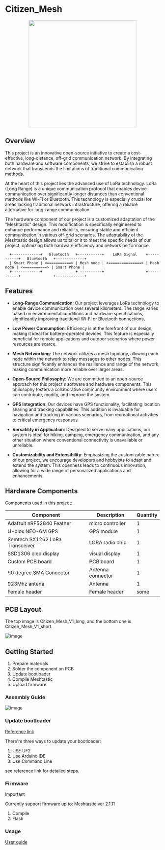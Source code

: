 # Citizen_Mesh

<p align="center">
<img src="https://github.com/IISNRL/PureLoRaMesh/blob/main/image/new_hw.png" width="350">
</p>

## Overview

This project is an innovative open-source initiative to create a cost-effective, long-distance, off-grid communication network. By integrating both hardware and software components, we strive to establish a robust network that transcends the limitations of traditional communication methods.

At the heart of this project lies the advanced use of LoRa technology. LoRa (Long Range) is a unique communication protocol that enables device communication over significantly longer distances than conventional methods like Wi-Fi or Bluetooth. This technology is especially crucial for areas lacking traditional network infrastructure, offering a reliable alternative for long-range communication.

The hardware component of our project is a customized adaptation of the "Meshtastic" design. This modification is specifically engineered to enhance performance and reliability, ensuring stable and efficient communication in various off-grid scenarios. The adaptability of the Meshtastic design allows us to tailor it to meet the specific needs of our project, optimizing both hardware efficiency and network performance.

```
  +-------------+   Bluetooth   +-----------+    LoRa Signal    +-----------+   Bluetooth   +-------------+  
  | Smart Phone | <===========> | Mesh node | <===============> | Mesh node | <===========> | Smart Phone |  
  +-------------+               + ----------+                   +-----------+               +-------------+  
```

## Features

* **Long-Range Communication**: Our project leverages LoRa technology to enable device communication over several kilometers. The range varies based on environmental conditions and hardware specifications, significantly improving traditional Wi-Fi or Bluetooth connections.

* **Low Power Consumption**: Efficiency is at the forefront of our design, making it ideal for battery-operated devices. This feature is especially beneficial for remote applications and outdoor scenarios where power resources are scarce.

* **Mesh Networking**: The network utilizes a mesh topology, allowing each node within the network to relay messages to other nodes. This structure significantly enhances the resilience and range of the network, making communication more reliable over larger areas.

* **Open-Source Philosophy**: We are committed to an open-source approach for this project's software and hardware components. This philosophy fosters a collaborative community environment where users can contribute, modify, and improve the system.

* **GPS Integration**: Our devices have GPS functionality, facilitating location sharing and tracking capabilities. This addition is invaluable for navigation and tracking in various scenarios, from recreational activities to critical emergency responses.

* **Versatility in Application**: Designed to serve many applications, our system is ideal for hiking, camping, emergency communication, and any other situation where conventional connectivity is unavailable or unreliable.

* **Customizability and Extensibility**: Emphasizing the customizable nature of our project, we encourage developers and hobbyists to adapt and extend the system. This openness leads to continuous innovation, allowing for a wide range of personalized applications and enhancements.


## Hardware Components

Components used in this project:


| Component | Description | Quantity |
| -------- | -------- | -------- |
| Adafruit nRF52840 Feather       | micro controller     | 1     |
| U-blox NEO-6M GPS               | GPS module           | 1     |
| Semtech SX1262 LoRa Transceiver | LORA radio chip      | 1     |
| SSD1306 oled display            | visual display       | 1     |
| Custom PCB board                | PCB board            | 1     |
| 90 degree SMA Connector         | Antenna connector    | 1     |
| 923Mhz antena                   | Antenna              | 1     |
| Female header                   | Female header        | some  |





## PCB Layout
The top image is Citizen_Mesh_V1_long, and the bottom one is Citizen_Mesh_V1_short.   

![image](https://github.com/IISNRL/PureLoRaMesh/blob/main/image/new_pcb.png)

## Getting Started

1. Prepare materials
2. Solder the component on PCB
3. Update bootloader
4. Compile Meshtastic
5. Upload firmware



### Assembly Guide

![image](https://github.com/IISNRL/PureLoRaMesh/blob/main/image/old_hw.jpg)

### Update bootloader

[Reference link](https://learn.adafruit.com/introducing-the-adafruit-nrf52840-feather?view=all#update-bootloader)

There're three ways to update your bootloader:
1. USE UF2
2. Use Arduino IDE
3. Use Command Line

see reference link for detailed steps. 



### Firmware
> [!IMPORTANT]
> Currently support firmware up to:
> Meshtastic ver 2.1.11

1. Compile
2. Flash

### Usage

[User guide](https://)



